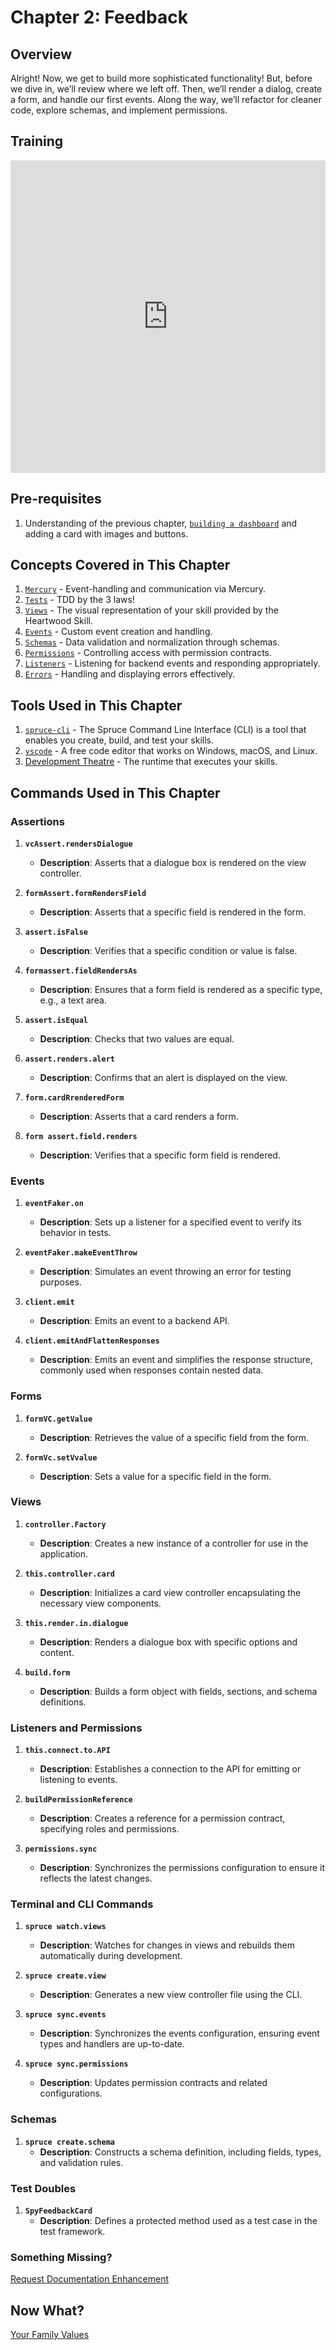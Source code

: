 # Chapter 2: Feedback

## Overview

Alright! Now, we get to build more sophisticated functionality! But, before we dive in, we’ll review where we left off. Then, we’ll render a dialog, create a form, and handle our first events. Along the way, we’ll refactor for cleaner code, explore schemas, and implement permissions.

## Training
<div class="video-container">
    <iframe width="100%" height="500" src="https://www.youtube.com/embed/EyzktvlHMIs?si=lH8e1efAp5q8PsmD" title="YouTube video player" frameborder="0" allow="accelerometer; autoplay; clipboard-write; encrypted-media; gyroscope; picture-in-picture; web-share" referrerpolicy="strict-origin-when-cross-origin" allowfullscreen></iframe>
</div>

## Pre-requisites
1. Understanding of the previous chapter, [`building a dashboard`](/training/building-a-skill/dashboard) and adding a card with images and buttons.
   
## Concepts Covered in This Chapter
1. [`Mercury`](/concepts/mercury/) - Event-handling and communication via Mercury.
2. [`Tests`](/concepts/tests/) - TDD by the 3 laws!
3. [`Views`](/concepts/views/) - The visual representation of your skill provided by the Heartwood Skill.
4. [`Events`](/concepts/events/) - Custom event creation and handling.
5. [`Schemas`](/concepts/schemas/) - Data validation and normalization through schemas.
6. [`Permissions`](/concepts/permissions/) - Controlling access with permission contracts.
7. [`Listeners`](/concepts/listeners/) - Listening for backend events and responding appropriately.
8. [`Errors`](/concepts/errors/) - Handling and displaying errors effectively.

## Tools Used in This Chapter
1. [`spruce-cli`](/getting-started/install-cli/) - The Spruce Command Line Interface (CLI) is a tool that enables you create, build, and test your skills.
2. [`vscode`](https://code.visualstudio.com/) - A free code editor that works on Windows, macOS, and Linux.
3. [Development Theatre](/getting-started/development-theatre/) - The runtime that executes your skills.
   
## Commands Used in This Chapter

### **Assertions**
1. **`vcAssert.rendersDialogue`**
   - **Description**: Asserts that a dialogue box is rendered on the view controller.

2. **`formAssert.formRendersField`**
   - **Description**: Asserts that a specific field is rendered in the form.

3. **`assert.isFalse`**
   - **Description**: Verifies that a specific condition or value is false.

4. **`formassert.fieldRendersAs`**
   - **Description**: Ensures that a form field is rendered as a specific type, e.g., a text area.

5. **`assert.isEqual`**
   - **Description**: Checks that two values are equal.

6. **`assert.renders.alert`**
   - **Description**: Confirms that an alert is displayed on the view.

4. **`form.cardRrenderedForm`**
   - **Description**: Asserts that a card renders a form.

5. **`form assert.field.renders`**
   - **Description**: Verifies that a specific form field is rendered.


### **Events**
1. **`eventFaker.on`**
   - **Description**: Sets up a listener for a specified event to verify its behavior in tests.

2. **`eventFaker.makeEventThrow`**
   - **Description**: Simulates an event throwing an error for testing purposes.

3. **`client.emit`**
   - **Description**: Emits an event to a backend API.

4. **`client.emitAndFlattenResponses`**
   - **Description**: Emits an event and simplifies the response structure, commonly used when responses contain nested data.

### **Forms**
1. **`formVC.getValue`**
   - **Description**: Retrieves the value of a specific field from the form.

3. **`formVc.setVvalue`**
   - **Description**: Sets a value for a specific field in the form.

### **Views**
1. **`controller.Factory`**
   - **Description**: Creates a new instance of a controller for use in the application.

2. **`this.controller.card`**
   - **Description**: Initializes a card view controller encapsulating the necessary view components.

3. **`this.render.in.dialogue`**
   - **Description**: Renders a dialogue box with specific options and content.

4. **`build.form`**
   - **Description**: Builds a form object with fields, sections, and schema definitions.

### **Listeners and Permissions**
1. **`this.connect.to.API`**
   - **Description**: Establishes a connection to the API for emitting or listening to events.

2. **`buildPermissionReference`**
   - **Description**: Creates a reference for a permission contract, specifying roles and permissions.

3. **`permissions.sync`**
   - **Description**: Synchronizes the permissions configuration to ensure it reflects the latest changes.

### **Terminal and CLI Commands**

1. **`spruce watch.views`**
   - **Description**: Watches for changes in views and rebuilds them automatically during development.

2. **`spruce create.view`**
   - **Description**: Generates a new view controller file using the CLI.

3. **`spruce sync.events`**
   - **Description**: Synchronizes the events configuration, ensuring event types and handlers are up-to-date.

4. **`spruce sync.permissions`**
   - **Description**: Updates permission contracts and related configurations.

### **Schemas**
1. **`spruce create.schema`**
   - **Description**: Constructs a schema definition, including fields, types, and validation rules.

### **Test Doubles**
1. **`SpyFeedbackCard`**
   - **Description**: Defines a protected method used as a test case in the test framework.

### Something Missing?

<div class="grid-buttons">
    <a class="btn" href="https://forms.gle/2ZMtwUxg1egV8sHT8">Request Documentation Enhancement</a>
</div>

## Now What?

<div class="grid-buttons">
    <a class="btn" href="{{ '/training/building-a-skill/your-family-values/' | url }}">Your Family Values</a>
</div>